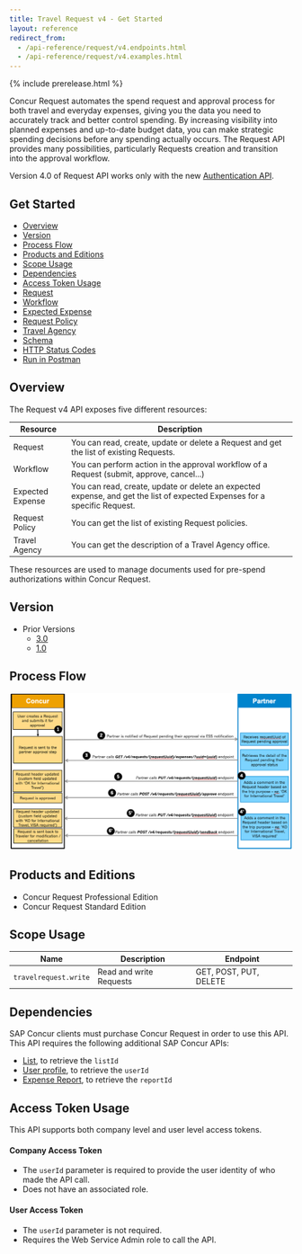 ```yaml
---
title: Travel Request v4 - Get Started
layout: reference
redirect_from:
  - /api-reference/request/v4.endpoints.html
  - /api-reference/request/v4.examples.html
---
```

{% include prerelease.html %}

Concur Request automates the spend request and approval process for both travel and everyday expenses, giving you the data you need to accurately track and better control spending. By increasing visibility into planned expenses and up-to-date budget data, you can make strategic spending decisions before any spending actually occurs. The Request API provides many possibilities, particularly Requests creation and transition into the approval workflow.

Version 4.0 of Request API works only with the new [Authentication API](/api-reference/authentication/apidoc.html).

## Get Started

* [Overview](#overview)
* [Version](#version)
* [Process Flow](#process-flow)
* [Products and Editions](#products-editions)
* [Scope Usage](#scope-usage)
* [Dependencies](#dependencies)
* [Access Token Usage](#access-token-usage)
* [Request](./v4.endpoints.request-resources.html)
* [Workflow](./v4.endpoints.workflow-resources.html)
* [Expected Expense](./v4.endpoints.expected-expense-resources.html)
* [Request Policy](./v4.endpoints.request-policy-resources.html)
* [Travel Agency](./v4.endpoints.travel-agency-resources.html)
* [Schema](./v4.endpoints.schemas.html)
* [HTTP Status Codes](./v4.response-codes.html)
* [Run in Postman](https://app.getpostman.com/run-collection/19d9c72452e94689cd4f)

## <a name="overview"></a>Overview

The Request v4 API exposes five different resources:

Resource|Description
---|---
Request|You can read, create, update or delete a Request and get the list of existing Requests.
Workflow|You can perform action in the approval workflow of a Request (submit, approve, cancel...)
Expected Expense|You can read, create, update or delete an expected expense, and get the list of expected Expenses for a specific Request.
Request Policy|You can get the list of existing Request policies.
Travel Agency|You can get the description of a Travel Agency office.

These resources are used to manage documents used for pre-spend authorizations within Concur Request.

## <a name="version"></a>Version

* Prior Versions
  * [3.0](./v3.request.html)
  * [1.0](./v1.request.html)

## <a name="process-flow"></a>Process Flow
![Process Flow for Request V4](./v4.request-process-flow.png)

## <a name="products-editions"></a>Products and Editions

* Concur Request Professional Edition
* Concur Request Standard Edition

## <a name="scope-usage"></a>Scope Usage

Name|Description|Endpoint
---|---|---
`travelrequest.write`|Read and write Requests|GET, POST, PUT, DELETE

## <a name="dependencies"></a>Dependencies

SAP Concur clients must purchase Concur Request in order to use this API. This API requires the following additional SAP Concur APIs:

* [List](/api-reference/common/list-item/v3.list-item.html), to retrieve the `listId`
* [User profile](/api-reference/profile/v1.user.html), to retrieve the `userId`
* [Expense Report](/api-reference/expense/expense-report/expense-report-get.html), to retrieve the `reportId`

## <a name="access-token-usage"></a>Access Token Usage

This API supports both company level and user level access tokens.

#### Company Access Token

* The `userId` parameter is required to provide the user identity of who made the API call.
* Does not have an associated role.

#### User Access Token

* The `userId` parameter is not required.
* Requires the Web Service Admin role to call the API.
